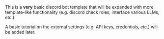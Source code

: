 This is a **very** basic discord bot template that will be expanded with more template-like functionality (e.g. discord check roles, interface various LLMs, etc.). 

A basic tutorial on the external settings (e.g. API keys, credentials, etc.) will be added later.
